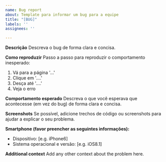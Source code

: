 ```yaml
---
name: Bug report
about: Template para informar um bug para a equipe
title: "[BUG]"
labels: ''
assignees: ''

---
```


**Descrição**
Descreva o bug de forma clara e concisa.

**Como reproduzir**
Passo a passo para reproduzir o comportamento inesperado:
1. Vá para a página '...'
2. Clique em '....'
3. Desça até '....'
4. Veja o erro

**Comportamento esperado**
Descreva o que você esperava que acontecesse (em vez do bug) de forma clara e concisa.

**Screenshots**
Se possível, adicione trechos de código ou screenshots para ajudar a explicar o seu problema.

**Smartphone (favor preencher as seguintes informações):**
 - Dispositivo: [e.g. iPhone6]
 - Sistema operacional e versão: [e.g. iOS8.1]

**Additional context**
Add any other context about the problem here.
